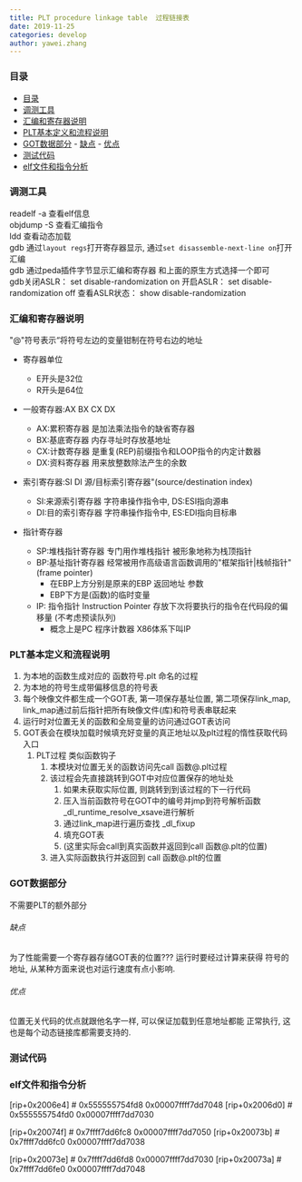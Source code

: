 ```yaml
---
title: PLT procedure linkage table  过程链接表    
date: 2019-11-25
categories: develop 
author: yawei.zhang 
---
```


### 目录  

<!-- TOC -->
- [目录](#目录)
- [调测工具](#调测工具)
- [汇编和寄存器说明](#汇编和寄存器说明)
- [PLT基本定义和流程说明](#plt基本定义和流程说明)
- [GOT数据部分](#got数据部分)
      - [缺点](#缺点)
      - [优点](#优点)
- [测试代码](#测试代码)
- [elf文件和指令分析](#elf文件和指令分析)
<!-- /TOC -->


### 调测工具   

readelf -a  查看elf信息  
objdump -S 查看汇编指令  
ldd 查看动态加载   
gdb 通过```layout regs```打开寄存器显示, 通过```set disassemble-next-line on```打开汇编  
gdb 通过peda插件字节显示汇编和寄存器  和上面的原生方式选择一个即可    
gdb关闭ASLR：
set disable-randomization on
开启ASLR：
set disable-randomization off
查看ASLR状态：
show disable-randomization

<!-- more -->
### 汇编和寄存器说明  

"@"符号表示“将符号左边的变量钳制在符号右边的地址

* 寄存器单位  
  * E开头是32位  
  * R开头是64位  
  
* 一般寄存器:AX BX CX DX
  * AX:累积寄存器 是加法乘法指令的缺省寄存器
  * BX:基底寄存器 内存寻址时存放基地址
  * CX:计数寄存器 是重复(REP)前缀指令和LOOP指令的内定计数器  
  * DX:资料寄存器 用来放整数除法产生的余数  

* 索引寄存器:SI DI  源/目标索引寄存器"(source/destination index)  
  * SI:来源索引寄存器  字符串操作指令中, DS:ESI指向源串  
  * DI:目的索引寄存器  字符串操作指令中, ES:EDI指向目标串

* 指针寄存器
  * SP:堆栈指针寄存器 专门用作堆栈指针 被形象地称为栈顶指针  
  * BP:基址指针寄存器 经常被用作高级语言函数调用的"框架指针|栈帧指针"(frame pointer)  
    * 在EBP上方分别是原来的EBP 返回地址 参数  
    * EBP下方是(函数)的临时变量  
  * IP: 指令指针 Instruction Pointer 存放下次将要执行的指令在代码段的偏移量 (不考虑预读队列)  
    * 概念上是PC 程序计数器  X86体系下叫IP 


### PLT基本定义和流程说明   

1. 为本地的函数生成对应的 函数符号.plt 命名的过程  
2. 为本地的符号生成带偏移信息的符号表  
3. 每个映像文件都生成一个GOT表, 第一项保存基址位置, 第二项保存link_map, link_map通过前后指针把所有映像文件(库)和符号表串联起来   
4. 运行时对位置无关的函数和全局变量的访问通过GOT表访问   
5. GOT表会在模块加载时候填充好变量的真正地址以及plt过程的惰性获取代码入口    
   1. PLT过程 类似函数钩子 
      1. 本模块对位置无关的函数访问先call 函数@.plt过程  
      2. 该过程会先直接跳转到GOT中对应位置保存的地址处  
         1. 如果未获取实际位置, 则跳转到到该过程的下一行代码   
         2. 压入当前函数符号在GOT中的编号并jmp到符号解析函数_dl_runtime_resolve_xsave进行解析  
         3. 通过link_map进行遍历查找 _dl_fixup 
         4. 填充GOT表
         5. (这里实际会call到真实函数并返回到call 函数@.plt的位置)  
      3. 进入实际函数执行并返回到 call 函数@.plt的位置

### GOT数据部分   
不需要PLT的额外部分   

###### 缺点  
为了性能需要一个寄存器存储GOT表的位置??? 
运行时要经过计算来获得
符号的地址, 从某种方面来说也对运行速度有点小影响.  

###### 优点
位置无关代码的优点就跟他名字一样, 可以保证加载到任意地址都能
正常执行, 这也是每个动态链接库都需要支持的.

### 测试代码   

### elf文件和指令分析   
[rip+0x2006e4]        # 0x555555754fd8  0x00007ffff7dd7048
[rip+0x2006d0]        # 0x555555754fd0  0x00007ffff7dd7030

[rip+0x20074f]        # 0x7ffff7dd6fc8  0x00007ffff7dd7050
[rip+0x20073b]        # 0x7ffff7dd6fc0  0x00007ffff7dd7038


[rip+0x20073e]        # 0x7ffff7dd6fd8  0x00007ffff7dd7030
[rip+0x20073a]        # 0x7ffff7dd6fe0  0x00007ffff7dd7048


